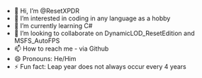 - 👋 Hi, I’m @ResetXPDR
- 👀 I’m interested in coding in any language as a hobby
- 🌱 I’m currently learning C#
- 💞️ I’m looking to collaborate on DynamicLOD_ResetEdition and MSFS_AutoFPS
- 📫 How to reach me - via Github
- 😄 Pronouns: He/Him
- ⚡ Fun fact: Leap year does not always occur every 4 years

<!---
ResetXPDR/ResetXPDR is a ✨ special ✨ repository because its `README.md` (this file) appears on your GitHub profile.
You can click the Preview link to take a look at your changes.
--->
